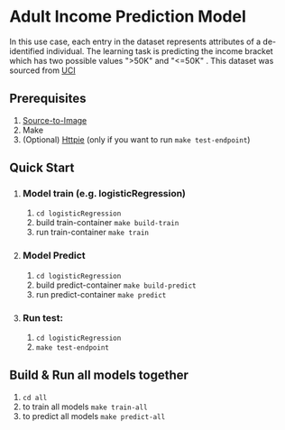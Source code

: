 
# Adult Income Prediction Model

In this use case, each entry in the dataset represents attributes of a de-identified individual. The learning task is predicting the income bracket which has two possible values ">50K" and "<=50K" .
This dataset was sourced from [UCI](https://archive.ics.uci.edu/ml/datasets/census+income)


## Prerequisites  
1. [Source-to-Image](https://github.com/openshift/source-to-image)
2. Make
3. (Optional) [Httpie](https://httpie.org/) (only if you want to run ```make test-endpoint```)

## Quick Start
1. ### Model train (e.g. logisticRegression)
	1. `cd logisticRegression` 
	2. build train-container `make build-train`
	3. run train-container `make train`
2.	### Model Predict
	1.	`cd logisticRegression`
	2.	build predict-container `make build-predict`
	3.	run predict-container `make predict`

3. ### Run test:
	 1.	`cd logisticRegression`
	 2.	`make test-endpoint`


## Build & Run all models together

1.	`cd all`
2.	to train all models `make train-all`
3.	to predict all models `make predict-all` 
